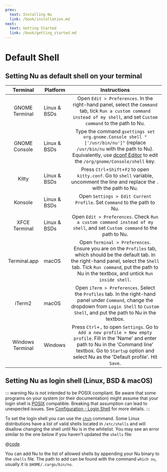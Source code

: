 ```yaml
---
prev:
  text: Installing Nu
  link: /book/installation.md
next:
  text: Getting Started
  link: /book/getting_started.md
---
```

# Default Shell

## Setting Nu as default shell on your terminal

|     Terminal     | Platform     |                                                                                                                 Instructions                                                                                                                 |
| :--------------: | ------------ | :------------------------------------------------------------------------------------------------------------------------------------------------------------------------------------------------------------------------------------------: |
|  GNOME Terminal  | Linux & BSDs |                                  Open `Edit > Preferences`. In the right-hand panel, select the `Command` tab, tick `Run a custom command instead of my shell`, and set `Custom command` to the path to Nu.                                  |
|  GNOME Console   | Linux & BSDs |  Type the command `gsettings set org.gnome.Console shell "['/usr/bin/nu']"` (replace `/usr/bin/nu` with the path to Nu). Equivalently, use [dconf Editor](https://apps.gnome.org/DconfEditor/) to edit the `/org/gnome/Console/shell` key.   |
|      Kitty       | Linux & BSDs |                                                     Press `Ctrl`+`Shift`+`F2` to open `kitty.conf`. Go to `shell` variable, uncomment the line and replace the `.` with the path to Nu.                                                      |
|     Konsole      | Linux & BSDs |                                                                                   Open `Settings > Edit Current Profile`. Set `Command` to the path to Nu.                                                                                   |
|  XFCE Terminal   | Linux & BSDs |                                                           Open `Edit > Preferences`. Check `Run a custom command instead of my shell`, and set `Custom command` to the path to Nu.                                                           |
|   Terminal.app   | macOS        | Open `Terminal > Preferences`. Ensure you are on the `Profiles` tab, which should be the default tab. In the right-hand panel, select the `Shell` tab. Tick `Run command`, put the path to Nu in the textbox, and untick `Run inside shell`. |
|      iTerm2      | macOS        |                       Open `iTerm > Preferences`. Select the `Profiles` tab. In the right-hand panel under `Command`, change the dropdown from `Login Shell` to `Custom Shell`, and put the path to Nu in the textbox.                       |
| Windows Terminal | Windows      |    Press `Ctrl`+`,` to open `Settings`. Go to `Add a new profile > New empty profile`. Fill in the 'Name' and enter path to Nu in the 'Command line' textbox. Go to `Startup` option and select Nu as the 'Default profile'. Hit `Save`.     |

## Setting Nu as login shell (Linux, BSD & macOS)

::: warning
Nu is not intended to be POSIX compliant.
Be aware that some programs on your system (or their documentation) might assume that your login shell is [POSIX](https://en.wikipedia.org/wiki/POSIX) compatible.
Breaking that assumption can lead to unexpected issues. See [Configuration - Login Shell](./configuration.md#configuring-nu-as-a-login-shell) for more details.
:::

To set the login shell you can use the [`chsh`](https://linux.die.net/man/1/chsh) command.
Some Linux distributions have a list of valid shells located in `/etc/shells` and will disallow changing the shell until Nu is in the whitelist.
You may see an error similar to the one below if you haven't updated the `shells` file:

@[code](@snippets/installation/chsh_invalid_shell_error.sh)

You can add Nu to the list of allowed shells by appending your Nu binary to the `shells` file.
The path to add can be found with the command `which nu`, usually it is `$HOME/.cargo/bin/nu`.

